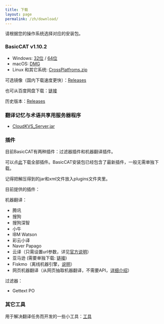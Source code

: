 ```yaml
---
title: 下载
layout: page
permalink: /zh/download/
---
```


请根据您的操作系统选择对应的安装包。

### BasicCAT v1.10.2

* Windows: [32位](https://github.com/xulihang/BasicCAT/releases/download/v1.10.2/BasicCAT-windows-x86.exe) /  [64位](https://github.com/xulihang/BasicCAT/releases/download/v1.10.2/BasicCAT-windows-x64.exe)
* macOS:  [DMG](https://github.com/xulihang/BasicCAT/releases/download/v1.10.2/BasicCAT_mac.dmg)
* Linux 和其它系统:  [CrossPlatfroms.zip](https://github.com/xulihang/BasicCAT/releases/download/v1.10.2/BasicCAT-crossplatforms.zip)

可选镜像（国内下载速度更快）：[Releases](https://github.wuyanzheshui.workers.dev/xulihang/BasicCAT/releases/)

也可从百度网盘下载：[链接](https://pan.baidu.com/s/1HmD4pJ9hIYyK9bnqINtoFQ)

历史版本：[Releases](https://github.com/xulihang/BasicCAT/releases/)

### 翻译记忆与术语共享用服务器程序

*  [CloudKVS_Server.jar](https://github.com/xulihang/BasicCAT/releases/download/v1.2-beta2/CloudKVS_Server.jar)

### 插件

目前BasicCAT有两种插件：过滤器插件和机器翻译插件。

可以点[此](https://github.com/xulihang/BasicCAT/releases/download/plugins/all_plugins.zip)下载全部插件。BasicCAT安装包已经包含了最新插件，一般无需单独下载。

记得把解压得到的jar和xml文件放入plugins文件夹里。

目前提供的插件：

机器翻译：

* 腾讯
* 搜狗
* 搜狗深智
* 小牛
* IBM Watson
* 彩云小译
* Naver Papago
* 云译（只需设置url参数，详见[官方说明](https://cloudtranslation.com/static/api_zh-cn.html)）
* 亚马逊 (需要单独下载: [链接](https://github.com/xulihang/BasicCAT/releases/download/plugins/amazon.zip))
* Fiskmo（离线机器引擎，[说明](/zh/offline-machine-translation)）
* 网页机器翻译（从网页抽取机器翻译，不需要API，[详细介绍](https://www.basiccat.org/zh/new-plugin-machine-translation-via-web/)）

过滤器：

* Gettext PO

### 其它工具

用于解决翻译任务而开发的一些小工具：[工具](/zh/tools/)

